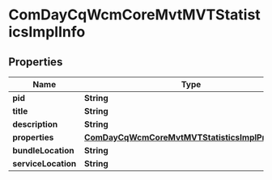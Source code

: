 
# ComDayCqWcmCoreMvtMVTStatisticsImplInfo

## Properties
Name | Type | Description | Notes
------------ | ------------- | ------------- | -------------
**pid** | **String** |  |  [optional]
**title** | **String** |  |  [optional]
**description** | **String** |  |  [optional]
**properties** | [**ComDayCqWcmCoreMvtMVTStatisticsImplProperties**](ComDayCqWcmCoreMvtMVTStatisticsImplProperties.md) |  |  [optional]
**bundleLocation** | **String** |  |  [optional]
**serviceLocation** | **String** |  |  [optional]



